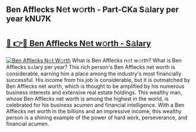 ## Ben Afflecks N𝚎t w𝚘rth - Part-CKa S𝚊lary per year kNU7K

# <h2><a href="http://gc4naz.nevu.top/?p=Ben+Afflecks">🔗 👉🔴 Ben Afflecks N𝚎t w𝚘rth - S𝚊lary</a></h2>

[![Ben Afflecks N𝚎t W𝚘rth](https://i.imgur.com/Oavwk0R.jpeg)](http://gc4naz.nevu.top/?p=Ben+Afflecks)
What is Ben Afflecks n𝚎t w𝚘rth? What is Ben Afflecks s𝚊lary per year?
This rich person's Ben Afflecks net worth is considerable, earning him a place among the industry's most financially successful. His income from his job is considerable, but it is outmatched by Ben Afflecks net worth, which is thought to be amplified by his numerous business interests and extensive real estate holdings. This wealthy man, whose Ben Afflecks net worth is among the highest in the world, is celebrated for his business acumen and financial intelligence. With a Ben Afflecks net worth in the billions and an impressive income, this wealthy person is a shining example of the power of hard work, perseverance, and financial acumen.
